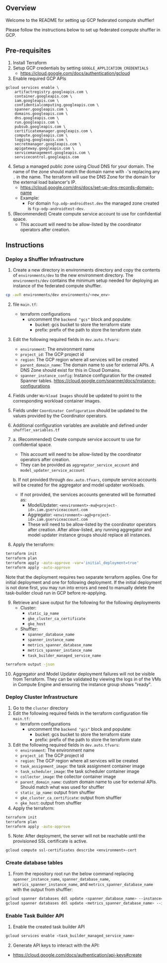 ## Overview

Welcome to the README for setting up GCP federated compute shuffler!

Please follow the instructions below to set up federated compute shuffler in GCP.

## Pre-requisites

1. Install Terraform
2. Setup GCP credentials by setting `GOOGLE_APPLICATION_CREDENTIALS`
   - https://cloud.google.com/docs/authentication/gcloud
3. Enable required GCP APIs
```
gcloud services enable \
    artifactregistry.googleapis.com \
    container.googleapis.com \
    iam.googleapis.com \
    confidentialcomputing.googleapis.com \
    spanner.googleapis.com \
    domains.googleapis.com \
    dns.googleapis.com \
    run.googleapis.com \
    pubsub.googleapis.com \
    certificatemanager.googleapis.com \
    compute.googleapis.com \
    logging.googleapis.com \
    secretmanager.googleapis.com \
    apigateway.googleapis.com \
    servicemanagement.googleapis.com \
    servicecontrol.googleapis.com
 ```
4. Setup a managed public zone using Cloud DNS for your domain. The name of the zone should match the domain name with `-`'s replacing any `.` in the name. The terraform will use the DNS Zone for the domain for the external load balancer's IP.
   - https://cloud.google.com/dns/docs/set-up-dns-records-domain-name
   - Example:
     - For domain `fcp.odp-androidtest.dev` the managed zone created is `fcp-odp-androidtest-dev`.
5. (Recommended) Create compute service account to use for confidential space.
   - This account will need to be allow-listed by the coordinator operators after creation.

## Instructions

### Deploy a Shuffler Infrastructure

1. Create a new directory in environments directory and copy the contents of
   `environments/dev` to the new environment directory. The `environments/dev` contains the minimum setup needed for deploying an instance of the federated compute shuffler.
```bash
cp -avR environments/dev environments/<new_env>
```
2. file `main.tf`:
    - terraform configurations
        - uncomment the `backend "gcs"` block and populate:
           - bucket: gcs bucket to store the terraform state
           - prefix: prefix of the path to store the terraform state
3. Edit the following required fields in `dev.auto.tfvars`:
    - `environment`: The environment name
    - `project_id`: The GCP project id
    - `region`: The GCP region where all services will be created
    - `parent_domain_name`: The domain name to use for external APIs. A DNS Zone should exist for this in Cloud Domains.
    - `spanner_instance_config`: Instance configuration for the created Spanner tables. https://cloud.google.com/spanner/docs/instance-configurations
4. Fields under `Workload Images` should be updated to point to the corresponding workload container images.
5. Fields under `Coordinator Configuration` should be updated to the values provided by the Coordinator operators.
6. Additional configuration variables are available and defined under `shuffler_variables.tf`
7. a. (Recommended) Create compute service account to use for confidential space. 
     - This account will need to be allow-listed by the coordinator operators after creation. 
     - They can be provided as `aggregator_service_account` and `model_updater_service_account`

   b. If not provided through `dev.auto.tfvars`, compute service accounts will be created for the aggregator and model updater workloads.
     - If not provided, the services accounts generated will be formatted as:
       - ModelUpdater: `<environment>-mu@<project-id>.iam.gserviceaccount.com`
       - Aggregator: `<environment>-ag@<project-id>.iam.gserviceaccount.com`
       - These will need to be allow-listed by the coordinator operators after creation. After allow-listed, any running aggregator and model updater instance groups should replace all instances.
8. Apply the terraform:
```bash
terraform init
terraform plan
terraform apply -auto-approve -var='initial_deployment=true'
terraform apply -auto-approve
```
Note that the deployment requires two separate terraform applies. One for initial deployment and one for following deployment. If the initial deployment is not done first, you may run into errors and need to manually delete the task-builder cloud run in GCP before re-applying.

9. Retrieve and save output for the following for the following deployments
   - Cluster:
     - `static_ip_name`
     - `gke_cluster_ca_certificate`
     - `gke_host`
   - Shuffler:
     - `spanner_database_name`
     - `spanner_instance_name`
     - `metrics_spanner_database_name`
     - `metrics_spanner_instance_name`
     - `task_builder_managed_service_name`
```bash
terraform output -json
```

10. Aggregator and Model Updater deployment failures will not be visible from Terraform. They can be validated by viewing the logs in of the VMs in Compute Engine and ensuring the instance group shows "ready".

### Deploy Cluster Infrastructure

1. Go to the `cluster` directory
2. Edit the following required fields in the terraform configuration
      file `main.tf`:
   - terraform configurations
      - uncomment the `backend "gcs"` block and populate:
         - bucket: gcs bucket to store the terraform state
         - prefix: prefix of the path to store the terraform state
3. Edit the following required fields in `dev.auto.tfvars`:
   - `environment`: The environment name
   - `project_id`: The GCP project id
   - `region`: The GCP region where all services will be created
   - `task_assignment_image`: the task assignment container image
   - `task_scheduler_image`: the task scheduler container image
   - `collector_image`: the collector container image
   - `parent_domain_name`: custom domain name to use for external APIs. Should match what was used for shuffler
   - `static_ip_name`: output from shuffler
   - `gke_cluster_ca_certificate`: output from shuffler
   - `gke_host`: output from shuffler
4. Apply the terraform:

```bash
terraform init
terraform plan
terraform apply -auto-approve
```
5. Note: After deployment, the server will not be reachable until the provisioned SSL certificate is active.
```
gcloud compute ssl-certificates describe <environment>-cert
```

### Create database tables
1. From the repository root run the below command replacing `spanner_instance_name`, `spanner_database_name`, `metrics_spanner_instance_name`, and `metrics_spanner_database_name` with the output from shuffler:
```bash
gcloud spanner databases ddl update <spanner_database_name> --instance=<spanner_instance_name> --ddl-file=shuffler/spanner/task_database.sdl
gcloud spanner databases ddl update <metrics_spanner_database_name> --instance=<metrics_spanner_instance_name> --ddl-file=shuffler/spanner/metrics_database.sdl
```

### Enable Task Builder API
1. Enable the created task builder API
```bash
gcloud services enable <task_builder_managed_service_name>
```
2. Generate API keys to interact with the API:
- https://cloud.google.com/docs/authentication/api-keys#create
